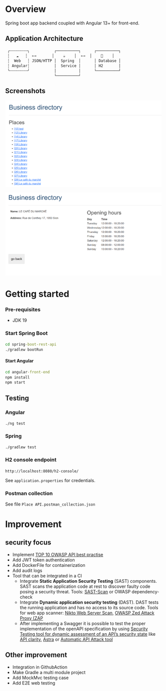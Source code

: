 # Overview
Spring boot app backend coupled with Angular 13+ for front-end.

## Application Architecture


```
 ╭┄┄┄┄┄┄┄┄╮           ┌──────────┐      ┌──────────┐
 ┆   ☁   ┆  ←→       │    ☕    │  ←→  │    💾    │
 ┆  Web   ┆ JSON/HTTP │  Spring  │      │ Database │
 ┆ Angular┆           │  Service │      │ H2       │
 ╰┄┄┄┄┄┄┄┄╯           │          │      └──────────┘
                      └──────────┘

```

## Screenshots


![Index page](https://github.com/AllanElleuch/FullStack-Demo-Spring-Rest-API/blob/main/resources/Screenshot-index.PNG?raw=true "Index page")

![Place detail page](https://github.com/AllanElleuch/FullStack-Demo-Spring-Rest-API/blob/main/resources/Screenshot-place-detail.PNG?raw=true "Place detail")




# Getting started 

### Pre-requisites

* JDK 19

### Start Spring Boot
```cmd
cd spring-boot-rest-api
./gradlew bootRun
```

#### Start Angular 
```cmd
cd angular-front-end
npm install
npm start
```

## Testing

### Angular 

`./ng test`

### Spring
`./gradlew test`

### H2 console endpoint
`http://localhost:8080/h2-console/`

See `application.properties` for credentials.

### Postman collection
See file `Place API.postman_collection.json`




# Improvement 

## security focus
- Implement [TOP 10 OWASP API best practise](https://owasp.org/www-project-api-security/)
- Add JWT token  authentication 
- Add DockerFile for containerization
- Add audit logs
- Tool that can be integrated in a CI
    - Integrate **Static Application Security Testing** (SAST) components. SAST scans the application code at rest to discover faulty code posing a security threat. Tools:  [SAST-Scan](https://github.com/ShiftLeftSecurity/sast-scan) or OWASP dependency-check
    - Integrate **Dynamic application security testing** (DAST). DAST tests the running application and has no access to its source code. Tools for web app scanner: [Nikto Web Server Scan](https://github.com/sullo/nikto), [OWASP Zed Attack Proxy (ZAP](https://www.zaproxy.org/) 
    - After implementing a Swagger it is possible to test the proper implementation of the openAPI specification by using [Security Testing tool for dynamic assessment of an API’s security state](https://owasp.org/www-community/api_security_tools) like [API clarity](https://github.com/openclarity/apiclarity), [Astra](https://github.com/flipkart-incubator/Astra) or [Automatic API Attack tool](https://github.com/imperva/automatic-api-attack-tool) 

## Other improvement
- Integration in GithubAction
- Make Gradle a multi module project
- Add MockMvc testing case
- Add E2E web testing
